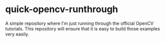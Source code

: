 quick-opencv-runthrough
=======================

A simple repository where I'm just running through the official OpenCV tutorials. This repository will ensure that it is easy to build those examples very easily.
